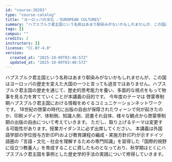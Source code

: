 ```yaml
---
id: "course:20283"
type: "course-catalog"
title: "ヨーロッパの文化 ／EUROPEAN CULTURES"
summary: "ハプスブルク君主国という名称はあまり馴染みがないかもしれませんが、この国はヨーロッパの歴史を変えた大国の一つと言っても過言ではありません。ハプスブルク君主国の歴史を通じて、歴史的思考能力を養い、多面的な視点をもって物事を見る力を育てていくこ…"
tags: []
campus: ""
credits: 2
instructors: []
license: "CC-BY-4.0"
version:
  created_at: "2025-10-09T03:48:57Z"
  updated_at: "2025-10-09T03:48:57Z"
---
```

ハプスブルク君主国という名称はあまり馴染みがないかもしれませんが、この国はヨーロッパの歴史を変えた大国の一つと言っても過言ではありません。ハプスブルク君主国の歴史を通じて、歴史的思考能力を養い、多面的な視点をもって物事を見る力を育てていくことが本講義の目的です。 今年度のテーマは 啓蒙専制期ハプスブルク君主国における情報をめぐるコミュニケーションネットワーク です。 18世紀の啓蒙の時代に出版の自由が保障されたウィーンで何が起きたのか、印刷メディア、体制側、知識人側、読書それ自体、様々な観点から啓蒙専制期の出版の自由について考えていきます。 ただし、取り上げるテーマは変更する可能性があります。授業ガイダンスに必ず出席してください。 本講義は外国語学部の学位授与方針(DP)および教育課程の編成・実施方針(CP)が示すドイツ語圏の「言語・文化・社会を理解するための専門知識」を習得した「国際的視野に役立つ教養人」を育成することに資したものとなっており、秋学期はとくにハプスブルク君主国を事例とした歴史学的手法の実践について修得していきます。
